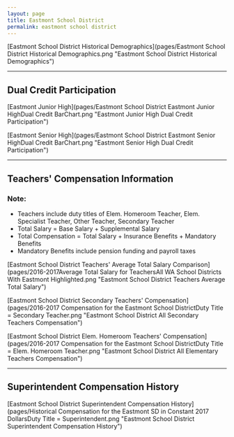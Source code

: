 ```yaml
---
layout: page
title: Eastmont School District
permalink: eastmont school district
---
```



[Eastmont School District Historical Demographics](pages/Eastmont School District Historical Demographics.png "Eastmont School District Historical Demographics")

___

## Dual Credit Participation

[Eastmont Junior High](pages/Eastmont School District Eastmont Junior HighDual Credit BarChart.png "Eastmont Junior High Dual Credit Participation")

[Eastmont Senior High](pages/Eastmont School District Eastmont Senior HighDual Credit BarChart.png "Eastmont Senior High Dual Credit Participation")


___

## Teachers' Compensation Information
### Note:
- Teachers include duty titles of Elem. Homeroom Teacher, Elem. Specialist Teacher, Other Teacher, Secondary Teacher
- Total Salary = Base Salary + Supplemental Salary
- Total Compensation = Total Salary + Insurance Benefits + Mandatory Benefits
- Mandatory Benefits include pension funding and payroll taxes

[Eastmont School District Teachers' Average Total Salary Comparison](pages/2016-2017Average Total Salary for TeachersAll WA School Districts With Eastmont Highlighted.png "Eastmont School District Teachers Average Total Salary")

[Eastmont School District Secondary Teachers' Compensation](pages/2016-2017 Compensation for the Eastmont School DistrictDuty Title = Secondary Teacher.png "Eastmont School District All Secondary Teachers Compensation")

[Eastmont School District Elem. Homeroom Teachers' Compensation](pages/2016-2017 Compensation for the Eastmont School DistrictDuty Title = Elem. Homeroom Teacher.png "Eastmont School District All Elementary Teachers Compensation")


___

## Superintendent Compensation History

[Eastmont School District Superintendent Compensation History](pages/Historical Compensation for the Eastmont SD in Constant 2017 DollarsDuty Title = Superintendent.png "Eastmont School District Superintendent Compensation History")

